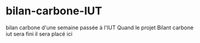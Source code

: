 # bilan-carbone-IUT
 bilan carbone d'une semaine passée à l'IUT
Quand le projet Bilant carbone iut sera fini il sera placé ici 
